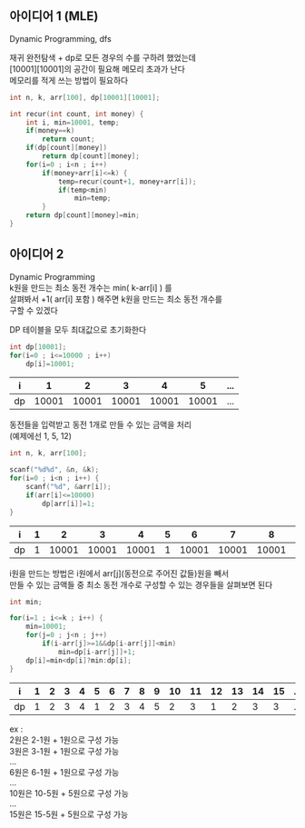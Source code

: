 ## 아이디어 1 (MLE)
Dynamic Programming, dfs  
  
재귀 완전탐색 + dp로 모든 경우의 수를 구하려 했었는데  
[10001][10001]의 공간이 필요해 메모리 초과가 난다  
메모리를 적게 쓰는 방법이 필요하다
```c
int n, k, arr[100], dp[10001][10001];

int recur(int count, int money) {
	int i, min=10001, temp;
	if(money==k)
		return count;
	if(dp[count][money])
		return dp[count][money];
	for(i=0 ; i<n ; i++)
		if(money+arr[i]<=k) {
			temp=recur(count+1, money+arr[i]);
			if(temp<min)
				min=temp;
		}
	return dp[count][money]=min;
}
```
## 아이디어 2
Dynamic Programming  
k원을 만드는 최소 동전 개수는 min( k-arr[i] ) 를  
살펴봐서 +1( arr[i] 포함 ) 해주면 k원을 만드는 최소 동전 개수를  
구할 수 있겠다  
  
DP 테이블을 모두 최대값으로 초기화한다  
```c
int dp[10001];
for(i=0 ; i<=10000 ; i++)
	dp[i]=10001;
```
|i|1|2|3|4|5|...|
|---|---|---|---|---|---|---|
|dp|10001|10001|10001|10001|10001|...|

동전들을 입력받고 동전 1개로 만들 수 있는 금액을 처리  
(예제에선 1, 5, 12)  
```c
int n, k, arr[100];

scanf("%d%d", &n, &k);
for(i=0 ; i<n ; i++) {
	scanf("%d", &arr[i]);
	if(arr[i]<=10000)
		dp[arr[i]]=1;
}
```
|i|1|2|3|4|5|6|7|8|9|10|11|12|13|14|15|...|
|---|---|---|---|---|---|---|---|---|---|---|---|---|---|---|---|---|
|dp|1|10001|10001|10001|1|10001|10001|10001|10001|10001|10001|1|10001|10001|10001|...|

i원을 만드는 방법은 i원에서 arr[j](동전으로 주어진 값들)원을 빼서  
만들 수 있는 금액들 중 최소 동전 개수로 구성할 수 있는 경우들을 살펴보면 된다  
```c
int min;

for(i=1 ; i<=k ; i++) {
	min=10001;
	for(j=0 ; j<n ; j++)
		if(i-arr[j]>=1&&dp[i-arr[j]]<min)
			min=dp[i-arr[j]]+1;
	dp[i]=min<dp[i]?min:dp[i];
}
```

|i|1|2|3|4|5|6|7|8|9|10|11|12|13|14|15|...|
|---|---|---|---|---|---|---|---|---|---|---|---|---|---|---|---|---|
|dp|1|2|3|4|1|2|3|4|5|2|3|1|2|3|3|...|

ex :  
2원은 2-1원 + 1원으로 구성 가능  
3원은 3-1원 + 1원으로 구성 가능  
…  
6원은 6-1원 + 1원으로 구성 가능  
…  
10원은 10-5원 + 5원으로 구성 가능  
…  
15원은 15-5원 + 5원으로 구성 가능
